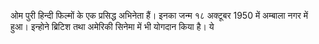 ओम पुरी हिन्दी फिल्मों के एक प्रसिद्ध अभिनेता हैं। इनका जन्म १८ अक्टूबर 1950 में अम्बाला नगर में हुआ। इन्होने ब्रिटिश तथा अमेरिकी सिनेमा में भी योगदान किया है। ये
